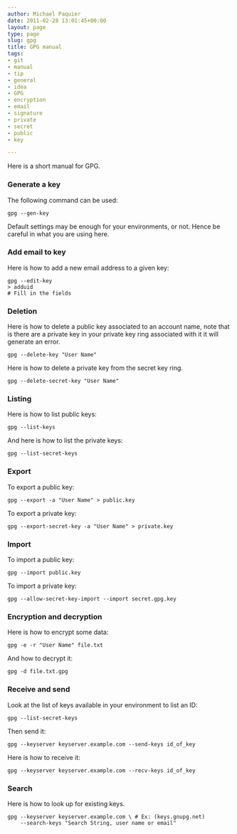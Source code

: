 ```yaml
---
author: Michael Paquier
date: 2011-02-28 13:01:45+00:00
layout: page
type: page
slug: gpg
title: GPG manual
tags:
- git
- manual
- tip
- general
- idea
- GPG
- encryption
- email
- signature
- private
- secret
- public
- key

---
```


Here is a short manual for GPG.

### Generate a key

The following command can be used:

    gpg --gen-key

Default settings may be enough for your environments, or not. Hence be
careful in what you are using here.

### Add email to key

Here is how to add a new email address to a given key:

    gpg --edit-key
    > adduid
    # Fill in the fields

### Deletion

Here is how to delete a public key associated to an account name, note
that is there are a private key in your private key ring associated with
it it will generate an error.

    gpg --delete-key "User Name"

Here is how to delete a private key from the secret key ring.

    gpg --delete-secret-key "User Name"

### Listing

Here is how to list public keys:

    gpg --list-keys

And here is how to list the private keys:

    gpg --list-secret-keys

### Export

To export a public key:

    gpg --export -a "User Name" > public.key

To export a private key:

    gpg --export-secret-key -a "User Name" > private.key

### Import

To import a public key:

    gpg --import public.key

To import a private key:

    gpg --allow-secret-key-import --import secret.gpg.key

### Encryption and decryption

Here is how to encrypt some data:

    gpg -e -r "User Name" file.txt

And how to decrypt it:

    gpg -d file.txt.gpg

### Receive and send

Look at the list of keys available in your environment to list an ID:

    gpg --list-secret-keys

Then send it:

    gpg --keyserver keyserver.example.com --send-keys id_of_key

Here is how to receive it:

    gpg --keyserver keyserver.example.com --recv-keys id_of_key

### Search

Here is how to look up for existing keys.

    gpg --keyserver keyserver.example.com \ # Ex: (keys.gnupg.net)
        --search-keys "Search String, user name or email"

